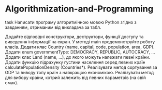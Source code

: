 # Algorithmization-and-Programming
task Написати програму алгоритмічною мовою Python згідно з завданням, отриманим від викладача за табл.

Додайте відповідні конструктори, деструктори, функції доступу та виведення інформації на екран.
У методі main продемонструйте роботу класів.
Додати клас Country (name, capital, code, population, area, GDP). Додати enum governmentType: DEMOCRACY, REPUBLIC, AUTOCRACY, … Додати клас Land (name, ...), до якого можуть належати певні країни. Додати функцію підрахунку густини населення серед певних країн сalculatePopulationDensity (Countries*). Реалізувати метод сортування за GDP та виводу топу країн з найкращою економікою. Реалізувати метод для вибору країни, котрий залежить від певних параметрів (на свій смак).
